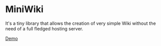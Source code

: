 # MiniWiki


It's a tiny library that allows the creation of very simple Wiki without the need of a full fledged hosting server. 


[Demo](https://htmlpreview.github.io/?https://raw.githubusercontent.com/italrr/miniwiki/master/index.html)